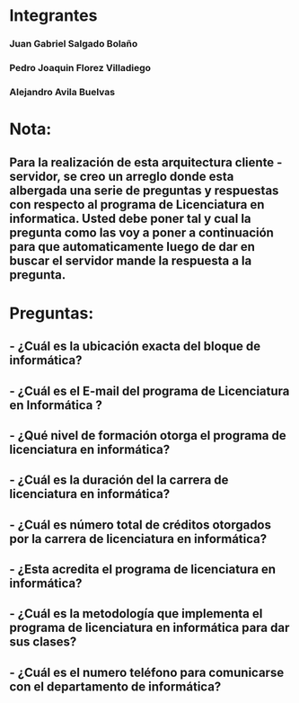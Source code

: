 # Integrantes

### Juan Gabriel Salgado Bolaño 
### Pedro Joaquin Florez Villadiego
### Alejandro Avila Buelvas

# Nota:

## Para la realización de esta arquitectura cliente - servidor, se creo un arreglo donde esta albergada una serie de preguntas y respuestas con respecto al programa de Licenciatura en informatica. Usted debe poner tal y cual la pregunta como las voy a poner a continuación para que automaticamente luego de dar en buscar el servidor mande la respuesta a la pregunta.

# Preguntas:

## - ¿Cuál es la ubicación exacta del bloque de informática?
## - ¿Cuál es el E-mail del programa de Licenciatura en Informática ?
## - ¿Qué nivel de formación otorga el programa de licenciatura en informática?
## - ¿Cuál es la duración del la carrera de licenciatura en informática?
## - ¿Cuál es número total de créditos otorgados por la carrera de licenciatura en informática?
## - ¿Esta acredita el programa de licenciatura en informática?
## - ¿Cuál es la metodología que implementa el programa de licenciatura en informática para dar sus clases?
## - ¿Cuál es el numero teléfono para comunicarse con el departamento de informática?
